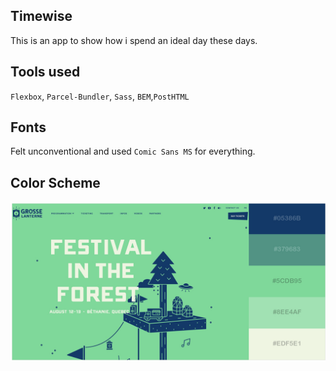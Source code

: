 ## Timewise

This is an app to show how i spend an ideal day these days.

## Tools used

`Flexbox`, `Parcel-Bundler`, `Sass`, `BEM`,`PostHTML`

## Fonts

Felt unconventional and used `Comic Sans MS` for everything.

## Color Scheme

<img src="./assets/colorscheme.png">
